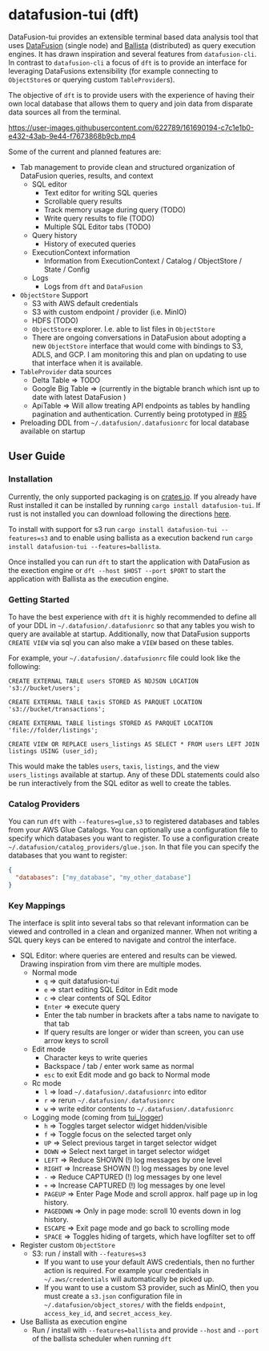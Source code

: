 # datafusion-tui (dft)

DataFusion-tui provides an extensible terminal based data analysis tool that uses [DataFusion](https://github.com/apache/arrow-datafusion) (single node) and [Ballista](https://github.com/apache/arrow-ballista) (distributed) as query execution engines. It has drawn inspiration and several features from `datafusion-cli`. In contrast to `datafusion-cli` a focus of `dft` is to provide an interface for leveraging DataFusions extensibility (for example connecting to `ObjectStore`s or querying custom `TableProvider`s).  

The objective of `dft` is to provide users with the experience of having their own local database that allows them to query and join data from disparate data sources all from the terminal.  

https://user-images.githubusercontent.com/622789/161690194-c7c1e1b0-e432-43ab-9e44-f7673868b9cb.mp4

Some of the current and planned features are:

- Tab management to provide clean and structured organization of DataFusion queries, results, and context
  - SQL editor
    - Text editor for writing SQL queries
    - Scrollable query results
    - Track memory usage during query (TODO)
    - Write query results to file (TODO)
    - Multiple SQL Editor tabs (TODO)
  - Query history
    - History of executed queries
  - ExecutionContext information
    - Information from ExecutionContext / Catalog / ObjectStore / State / Config
  - Logs
    - Logs from `dft` and `DataFusion`
- `ObjectStore` Support
  - S3 with AWS default credentials
  - S3 with custom endpoint / provider (i.e. MinIO)
  - HDFS (TODO)
  - `ObjectStore` explorer. I.e. able to list files in `ObjectStore`
  - There are ongoing conversations in DataFusion about adopting a new `ObjectStore` interface that would come with bindings to S3, ADLS, and GCP.  I am  monitoring this and plan on updating to use that interface when it is available.
- `TableProvider` data sources
  - Delta Table => TODO
  - Google Big Table => (currently in the bigtable branch which isnt up to date with latest DataFusion )
  - ApiTable => Will allow treating API endpoints as tables by handling pagination and authentication.  Currently being prototyped in [#85](https://github.com/datafusion-contrib/datafusion-tui/pull/85)
- Preloading DDL from `~/.datafusion/.datafusionrc` for local database available on startup

## User Guide

### Installation

Currently, the only supported packaging is on [crates.io](https://crates.io/search?q=datafusion-tui).  If you already have Rust installed it can be installed by running `cargo install datafusion-tui`.  If rust is not installed you can download following the directions [here](https://www.rust-lang.org/tools/install).

To install with support for s3 run `cargo install datafusion-tui --features=s3` and to enable using ballista as a execution backend run `cargo install datafusion-tui --features=ballista`.

Once installed you can run `dft` to start the application with DataFusion as the exection engine or `dft --host $HOST --port $PORT` to start the application with Ballista as the execution engine.

### Getting Started

To have the best experience with `dft` it is highly recommended to define all of your DDL in `~/.datafusion/.datafusionrc` so that any tables you wish to query are available at startup.  Additionally, now that DataFusion supports `CREATE VIEW` via sql you can also make a `VIEW` based on these tables.

For example, your `~/.datafusion/.datafusionrc` file could look like the following:

```
CREATE EXTERNAL TABLE users STORED AS NDJSON LOCATION 's3://bucket/users';

CREATE EXTERNAL TABLE taxis STORED AS PARQUET LOCATION 's3://bucket/transactions';

CREATE EXTERNAL TABLE listings STORED AS PARQUET LOCATION 'file://folder/listings';

CREATE VIEW OR REPLACE users_listings AS SELECT * FROM users LEFT JOIN listings USING (user_id);
```

This would make the tables `users`, `taxis`, `listings`, and the view  `users_listings` available at startup.  Any of these DDL statements could also be run interactively from the SQL editor as well to create the tables.

### Catalog Providers

You can run `dft` with `--features=glue,s3` to registered databases and tables from your AWS Glue Catalogs.  You can optionally use a configuration file to specify which databases you want to register.  To use a configuration create `~/.datafusion/catalog_providers/glue.json`.  In that file you can specify the databases that you want to register:

```json
{
  "databases": ["my_database", "my_other_database"]
}
```

### Key Mappings


The interface is split into several tabs so that relevant information can be viewed and controlled in a clean and organized manner. When not writing a SQL query keys can be entered to navigate and control the interface.

- SQL Editor: where queries are entered and results can be viewed.  Drawing inspiration from vim there are multiple modes.
  - Normal mode
    - `q` => quit datafusion-tui
    - `e` => start editing SQL Editor in Edit mode
    - `c` => clear contents of SQL Editor
    - `Enter` => execute query
    - Enter the tab number in brackets after a tabs name to navigate to that tab
    - If query results are longer or wider than screen, you can use arrow keys to scroll
  - Edit mode
    - Character keys to write queries
    - Backspace / tab / enter work same as normal
    - `esc` to exit Edit mode and go back to Normal mode
  - Rc mode
    - `l` => load `~/.datafusion/.datafusionrc` into editor
    - `r` => rerun `~/.datafusion/.datafusionrc`
    - `w` => write editor contents to `~/.datafusion/.datafusionrc`
  - Logging mode (coming from [tui_logger](https://docs.rs/tui-logger/latest/tui_logger/index.html))
    - `h` => Toggles target selector widget hidden/visible
    - `f` => Toggle focus on the selected target only
    - `UP` => Select previous target in target selector widget
    - `DOWN` => Select next target in target selector widget
    - `LEFT` => Reduce SHOWN (!) log messages by one level
    - `RIGHT` => Increase SHOWN (!) log messages by one level
    - `-` => Reduce CAPTURED (!) log messages by one level
    - `+` => Increase CAPTURED (!) log messages by one level
    - `PAGEUP` => Enter Page Mode and scroll approx. half page up in log history.
    - `PAGEDOWN` => Only in page mode: scroll 10 events down in log history.
    - `ESCAPE` => Exit page mode and go back to scrolling mode
    - `SPACE` => Toggles hiding of targets, which have logfilter set to off
- Register custom `ObjectStore`
  - S3: run / install with `--features=s3`
    - If you want to use your default AWS credentials, then no further action is required. For example your credentials in `~/.aws/credentials` will automatically be picked up.
    - If you want to use a custom S3 provider, such as MinIO, then you must create a `s3.json` configuration file in `~/.datafusion/object_stores/` with the fields `endpoint`, `access_key_id`, and `secret_access_key`.
- Use Ballista as execution engine
  -  Run / install with `--features=ballista` and provide `--host` and `--port` of the ballista scheduler when running `dft`
